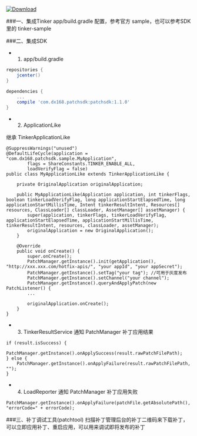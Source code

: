 [ ![Download](https://api.bintray.com/packages/typ0520/maven/com.dx168.patchsdk%3Apatchsdk/images/download.svg) ](https://bintray.com/typ0520/maven/com.dx168.patchsdk%3Apatchsdk/_latestVersion)

###一、集成Tinker
app/build.gradle 配置，参考官方 sample，也可以参考SDK里的 tinker-sample

###二、集成SDK

- 1. app/build.gradle

````gradle
repositories {
    jcenter()
}

dependencies {
    ...
    compile 'com.dx168.patchsdk:patchsdk:1.1.0'
}
````

- 2. ApplicationLike

继承 TinkerApplicationLike
````
@SuppressWarnings("unused")
@DefaultLifeCycle(application = "com.dx168.patchsdk.sample.MyApplication",
        flags = ShareConstants.TINKER_ENABLE_ALL,
        loadVerifyFlag = false)
public class MyApplicationLike extends TinkerApplicationLike {

    private OriginalApplication originalApplication;

    public MyApplicationLike(Application application, int tinkerFlags, boolean tinkerLoadVerifyFlag, long applicationStartElapsedTime, long applicationStartMillisTime, Intent tinkerResultIntent, Resources[] resources, ClassLoader[] classLoader, AssetManager[] assetManager) {
        super(application, tinkerFlags, tinkerLoadVerifyFlag, applicationStartElapsedTime, applicationStartMillisTime, tinkerResultIntent, resources, classLoader, assetManager);
        originalApplication = new OriginalApplication();
    }

    @Override
    public void onCreate() {
        super.onCreate();
        PatchManager.getInstance().init(getApplication(), "http://xxx.xxx.com/hotfix-apis/", "your appId", "your appSecret");
        PatchManager.getInstance().setTag("your tag"); //可用于灰度发布
        PatchManager.getInstance().setChannel("your channel");
        PatchManager.getInstance().queryAndApplyPatch(new PatchListener() {
        ...

        originalApplication.onCreate();
    }
}

````

- 3. TinkerResultService 通知 PatchManager 补丁应用结果

````
if (result.isSuccess) {
    PatchManager.getInstance().onApplySuccess(result.rawPatchFilePath);
} else {
    PatchManager.getInstance().onApplyFailure(result.rawPatchFilePath, "");
}

````

- 4. LoadReporter 通知 PatchManager 补丁应用失败

````
PatchManager.getInstance().onApplyFailure(patchFile.getAbsolutePath(), "errorCode=" + errorCode);
````

###三、补丁调试工具(patchtool)
扫描补丁管理后台的补丁二维码来下载补丁，可以立即应用补丁、重启应用，可以用来调试即将发布的补丁
